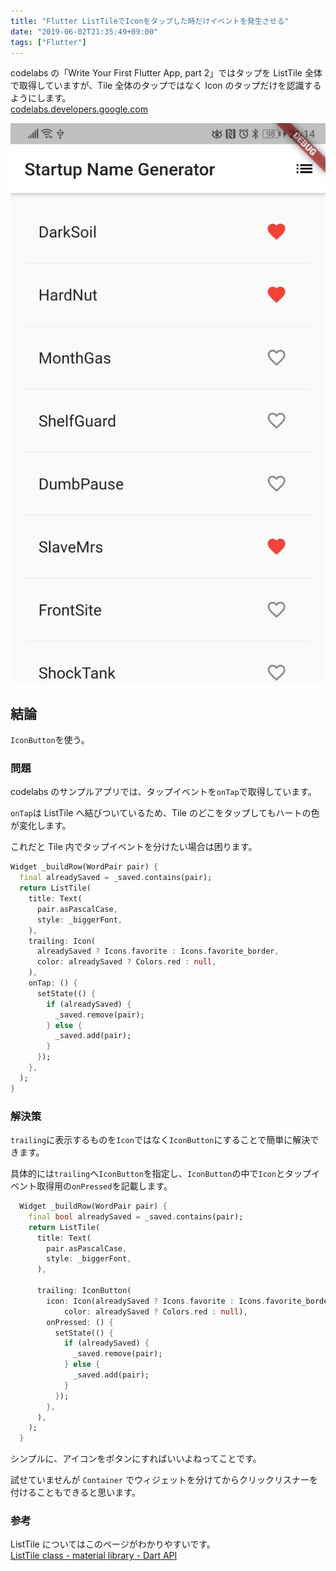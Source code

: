 ```yaml
---
title: "Flutter ListTileでIconをタップした時だけイベントを発生させる"
date: "2019-06-02T21:35:49+09:00"
tags: ["Flutter"]
---
```


codelabs の「Write Your First Flutter App, part 2」ではタップを ListTile 全体で取得していますが、Tile 全体のタップではなく Icon のタップだけを認識するようにします。  
[codelabs.developers.google.com](https://codelabs.developers.google.com/codelabs/first-flutter-app-pt2/#4)

![](20190603005123.jpeg)

## 結論

`IconButton`を使う。

### 問題

codelabs のサンプルアプリでは、タップイベントを`onTap`で取得しています。

`onTap`は ListTile へ結びついているため、Tile のどこをタップしてもハートの色が変化します。

これだと Tile 内でタップイベントを分けたい場合は困ります。

```dart
Widget _buildRow(WordPair pair) {
  final alreadySaved = _saved.contains(pair);
  return ListTile(
    title: Text(
      pair.asPascalCase,
      style: _biggerFont,
    ),
    trailing: Icon(
      alreadySaved ? Icons.favorite : Icons.favorite_border,
      color: alreadySaved ? Colors.red : null,
    ),
    onTap: () {
      setState(() {
        if (alreadySaved) {
          _saved.remove(pair);
        } else {
          _saved.add(pair);
        }
      });
    },
  );
}
```

### 解決策

`trailing`に表示するものを`Icon`ではなく`IconButton`にすることで簡単に解決できます。

具体的には`trailing`へ`IconButton`を指定し、`IconButton`の中で`Icon`とタップイベント取得用の`onPressed`を記載します。

```dart
  Widget _buildRow(WordPair pair) {
    final bool alreadySaved = _saved.contains(pair);
    return ListTile(
      title: Text(
        pair.asPascalCase,
        style: _biggerFont,
      ),

      trailing: IconButton(
        icon: Icon(alreadySaved ? Icons.favorite : Icons.favorite_border,
            color: alreadySaved ? Colors.red : null),
        onPressed: () {
          setState(() {
            if (alreadySaved) {
              _saved.remove(pair);
            } else {
              _saved.add(pair);
            }
          });
        },
      ),
    );
  }
```

シンプルに、アイコンをボタンにすればいいよねってことです。

試せていませんが `Container` でウィジェットを分けてからクリックリスナーを付けることもできると思います。

### 参考

ListTile についてはこのページがわかりやすいです。  
[ListTile class - material library - Dart API](https://api.flutter.dev/flutter/material/ListTile-class.html)
